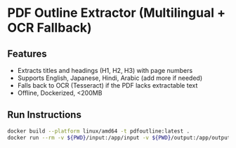 # PDF Outline Extractor (Multilingual + OCR Fallback)

## Features

- Extracts titles and headings (H1, H2, H3) with page numbers
- Supports English, Japanese, Hindi, Arabic (add more if needed)
- Falls back to OCR (Tesseract) if the PDF lacks extractable text
- Offline, Dockerized, <200MB

## Run Instructions

```bash
docker build --platform linux/amd64 -t pdfoutline:latest .
docker run --rm -v ${PWD}/input:/app/input -v ${PWD}/output:/app/output --network none pdfoutline:latest
```
